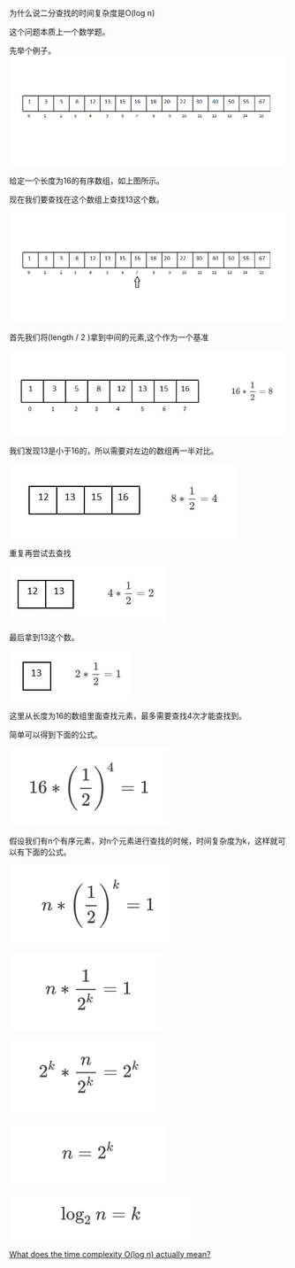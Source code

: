 为什么说二分查找的时间复杂度是O(log n)

这个问题本质上一个数学题。

先举个例子。
![](https://raw.githubusercontent.com/JasonGaoH/Images/master/binary_search.png)

给定一个长度为16的有序数组，如上图所示。

现在我们要查找在这个数组上查找13这个数。

![](https://raw.githubusercontent.com/JasonGaoH/Images/master/binary_search_1.jpeg)

首先我们将(length / 2 )拿到中间的元素,这个作为一个基准

![](https://raw.githubusercontent.com/JasonGaoH/Images/master/binary_search_2.jpeg)

我们发现13是小于16的，所以需要对左边的数组再一半对比。

![](https://raw.githubusercontent.com/JasonGaoH/Images/master/binary_search_3.jpeg)

重复再尝试去查找

![](https://raw.githubusercontent.com/JasonGaoH/Images/master/binary_search_4.jpeg)

最后拿到13这个数。

![](https://raw.githubusercontent.com/JasonGaoH/Images/master/binary_search_5.jpeg)

这里从长度为16的数组里面查找元素，最多需要查找4次才能查找到。

简单可以得到下面的公式。

![](https://raw.githubusercontent.com/JasonGaoH/Images/master/binary_search_6.png)


假设我们有n个有序元素，对n个元素进行查找的时候，时间复杂度为k，这样就可以有下面的公式。

![](https://raw.githubusercontent.com/JasonGaoH/Images/master/binary_search_7.png)

![](https://raw.githubusercontent.com/JasonGaoH/Images/master/binary_search_8.png)

![](https://raw.githubusercontent.com/JasonGaoH/Images/master/binary_search_9.png)

![](https://raw.githubusercontent.com/JasonGaoH/Images/master/binary_search_10.png)

![](https://raw.githubusercontent.com/JasonGaoH/Images/master/binary_search_11.png)


[What does the time complexity O(log n) actually mean?](https://hackernoon.com/what-does-the-time-complexity-o-log-n-actually-mean-45f94bb5bfbf)